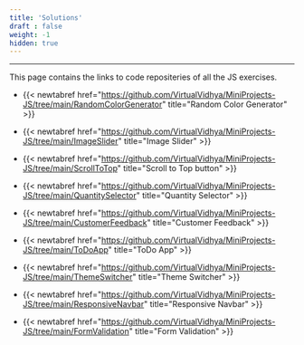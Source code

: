 ```yaml
---
title: 'Solutions'
draft : false
weight: -1
hidden: true
---
```


---

This page contains the links to code repositeries of all the JS exercises.

- {{< newtabref  href="https://github.com/VirtualVidhya/MiniProjects-JS/tree/main/RandomColorGenerator" title="Random Color Generator" >}}

- {{< newtabref  href="https://github.com/VirtualVidhya/MiniProjects-JS/tree/main/ImageSlider" title="Image Slider" >}}

- {{< newtabref  href="https://github.com/VirtualVidhya/MiniProjects-JS/tree/main/ScrollToTop" title="Scroll to Top button" >}}

- {{< newtabref  href="https://github.com/VirtualVidhya/MiniProjects-JS/tree/main/QuantitySelector" title="Quantity Selector" >}}

- {{< newtabref  href="https://github.com/VirtualVidhya/MiniProjects-JS/tree/main/CustomerFeedback" title="Customer Feedback" >}}

- {{< newtabref  href="https://github.com/VirtualVidhya/MiniProjects-JS/tree/main/ToDoApp" title="ToDo App" >}}

- {{< newtabref  href="https://github.com/VirtualVidhya/MiniProjects-JS/tree/main/ThemeSwitcher" title="Theme Switcher" >}}

- {{< newtabref  href="https://github.com/VirtualVidhya/MiniProjects-JS/tree/main/ResponsiveNavbar" title="Responsive Navbar" >}}

- {{< newtabref  href="https://github.com/VirtualVidhya/MiniProjects-JS/tree/main/FormValidation" title="Form Validation" >}}